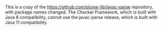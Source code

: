 This is a copy of the <https://github.com/plume-lib/javac-parse> repository,
with package names changed.  The Checker Framework, which is built with
Java 8 compatibility, cannot use the javac-parse release, which is built
with Java 11 compatibility.
